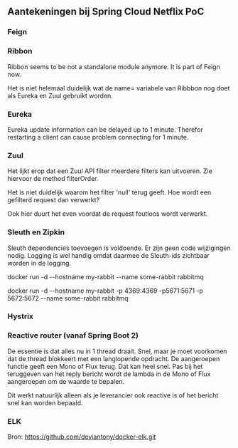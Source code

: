 ## Aantekeningen bij Spring Cloud Netflix PoC

### Feign

### Ribbon

Ribbon seems to be not a standalone module anymore. It is part of Feign now.

Het is niet helemaal duidelijk wat de name= variabele van Ribbbon nog doet als Eureka en Zuul gebruikt worden.

### Eureka

Eureka update information can be delayed up to 1 minute. Therefor restarting a client can cause problem connecting for 1 minute.

### Zuul

Het lijkt erop dat een Zuul API filter meerdere filters kan uitvoeren. Zie hiervoor de method filterOrder.

Het is niet duidelijk waarom het filter 'null' terug geeft. Hoe wordt een gefilterd request dan verwerkt?

Ook hier duurt het even voordat de request foutloos wordt verwerkt.

### Sleuth en Zipkin

Sleuth dependencies toevoegen is voldoende. Er zijn geen code wijzigingen nodig. Logging is wel handig omdat daarmee de Sleuth-ids zichtbaar worden in de logging.

docker run -d --hostname my-rabbit --name some-rabbit rabbitmq

docker run -d --hostname my-rabbit -p 4369:4369 -p5671:5671 -p 5672:5672  --name some-rabbit rabbitmq

### Hystrix



### Reactive router (vanaf Spring Boot 2)

De essentie is dat alles nu in 1 thread draait. Snel, maar je moet voorkomen dat de thread blokkeert met een langlopende opdracht.
De aangeroepen functie geeft een Mono of Flux terug. Dat kan heel snel.
Pas bij het teruggeven van het reply bericht wordt de lambda in de Mono of Flux aangeroepen om de waarde te bepalen.

Dit werkt natuurlijk alleen als je leverancier ook reactive is of het bericht snel kan worden bepaald.

### ELK

Bron: https://github.com/deviantony/docker-elk.git

